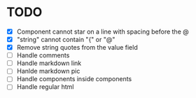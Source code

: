 # TODO
 
- [x] Component cannot star on a line with spacing before the @
- [x] "string" cannot contain "{" or "@"
- [x] Remove string quotes from the value field
- [ ] Handle comments
- [ ] Handle markdown link
- [ ] Hanlde markdown pic
- [ ] Handle components inside components
- [ ] Handle regular html